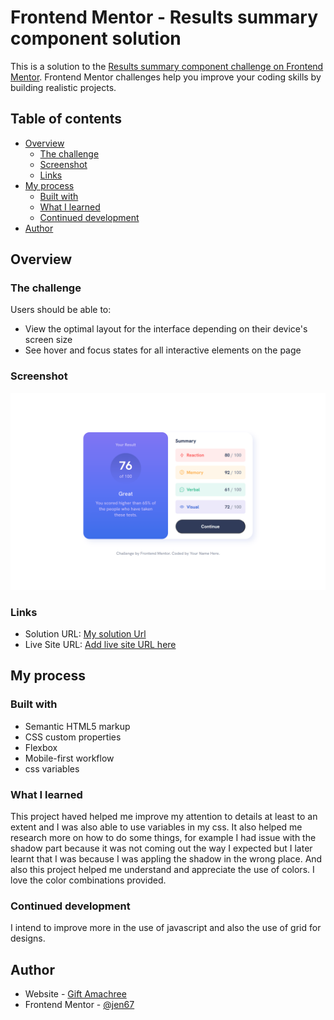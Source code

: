 # Frontend Mentor - Results summary component solution

This is a solution to the [Results summary component challenge on Frontend Mentor](https://www.frontendmentor.io/challenges/results-summary-component-CE_K6s0maV). Frontend Mentor challenges help you improve your coding skills by building realistic projects. 

## Table of contents

- [Overview](#overview)
  - [The challenge](#the-challenge)
  - [Screenshot](#screenshot)
  - [Links](#links)
- [My process](#my-process)
  - [Built with](#built-with)
  - [What I learned](#what-i-learned)
  - [Continued development](#continued-development)
- [Author](#author)

## Overview

### The challenge

Users should be able to:

- View the optimal layout for the interface depending on their device's screen size
- See hover and focus states for all interactive elements on the page

### Screenshot

![Destop view](./design/Desktop%20view.png)

### Links

- Solution URL: [My solution Url]([https://your-solution-url.com](https://github.com/jen67/hosting/tree/main/results-summary-component-main/results-summary-component-main))
- Live Site URL: [Add live site URL here](https://your-live-site-url.com)

## My process

### Built with

- Semantic HTML5 markup
- CSS custom properties
- Flexbox
- Mobile-first workflow
- css variables

### What I learned

This project haved helped me improve my attention to details at least to an extent and I was also able to use variables in my css. It also helped me research more on how to do some things, for example I had issue with the shadow part because it was not coming out the way I expected but I later learnt that I was because I was appling the shadow in the wrong place. And also this project helped me understand and appreciate the use of colors. I love the color combinations provided.

### Continued development

I intend to improve more in the use of javascript  and also the use of grid for designs.

## Author

- Website - [Gift Amachree](https://www.your-site.com)
- Frontend Mentor - [@jen67](https://www.frontendmentor.io/profile/jen67)
